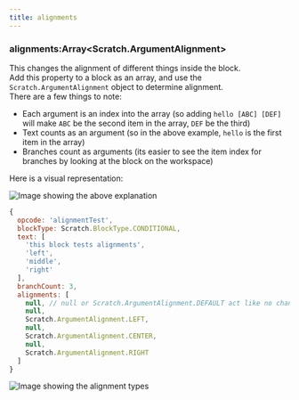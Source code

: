 ```yaml
---
title: alignments
---
```


### alignments:Array&lt;Scratch.ArgumentAlignment&gt;

This changes the alignment of different things inside the block.  
Add this property to a block as an array, and use the `Scratch.ArgumentAlignment` object to determine alignment.  
There are a few things to note:  
- Each argument is an index into the array (so adding `hello [ABC] [DEF]` will make `ABC` be the second item in the array, `DEF` be the third)
- Text counts as an argument (so in the above example, `hello` is the first item in the array)
- Branches count as arguments (its easier to see the item index for branches by looking at the block on the workspace)

Here is a visual representation:

<img src="/img/docimages/alignment_visual.png" alt="Image showing the above explanation"></img>

```js
{
  opcode: 'alignmentTest',
  blockType: Scratch.BlockType.CONDITIONAL,
  text: [
    'this block tests alignments',
    'left',
    'middle',
    'right'
  ],
  branchCount: 3,
  alignments: [
    null, // null or Scratch.ArgumentAlignment.DEFAULT act like no change
    null,
    Scratch.ArgumentAlignment.LEFT,
    null,
    Scratch.ArgumentAlignment.CENTER,
    null,
    Scratch.ArgumentAlignment.RIGHT
  ]
}
```

<img src="/img/docimages/alignment_visual2.png" alt="Image showing the alignment types"></img>
